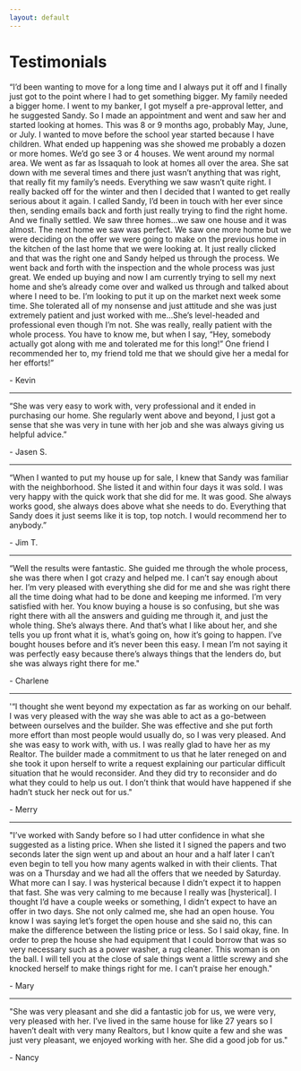 ```yaml
---
layout: default
---
```


<h1>Testimonials</h1>

<div class="client-testimonial">
<p class="testimonial-text">“I’d been wanting to move for a long time and I always put it off and I finally just got to the point where I had to get something bigger. My family needed a bigger home. I went to my banker, I got myself a pre-approval letter, and he suggested Sandy. So I made an appointment and went and saw her and started looking at homes. This was 8 or 9 months ago, probably May, June, or July. I wanted to move before the school year started because I have children. What ended up happening was she showed me probably a dozen or more homes. We’d go see 3 or 4 houses. We went around my normal area. We went as far as Issaquah to look at homes all over the area. She sat down with me several times and there just wasn’t anything that was right, that really fit my family’s needs. Everything we saw wasn’t quite right. I really backed off for the winter and then I decided that I wanted to get really serious about it again. I called Sandy, I’d been in touch with her ever since then, sending emails back and forth just really trying to find the right home. And we finally settled. We saw three homes…we saw one house and it was almost. The next home we saw was perfect. We saw one more home but we were deciding on the offer we were going to make on the previous home in the kitchen of the last home that we were looking at. It just really clicked and that was the right one and Sandy helped us through the process. We went back and forth with the inspection and the whole process was just great. We ended up buying and now I am currently trying to sell my next home and she’s already come over and walked us through and talked about where I need to be. I’m looking to put it up on the market next week some time. She tolerated all of my nonsense and just attitude and she was just extremely patient and just worked with me...She’s level-headed and professional even though I’m not. She was really, really patient with the whole process. You have to know me, but when I say, “Hey, somebody actually got along with me and tolerated me for this long!” One friend I recommended her to, my friend told me that we should give her a medal for her efforts!”</p>
  <p class="testimonial-author"> - Kevin</p>
<hr>

<div class="client-testimonial">
<p class="testimonial-text">“She was very easy to work with, very professional and it ended in purchasing our home. She regularly went above and beyond, I just got a sense that she was very in tune with her job and she was always giving us helpful advice.”</p>
  <p class="testimonial-author"> - Jasen S.</p>
<hr>

<p class="testimonial-text">“When I wanted to put my house up for sale, I knew that Sandy was familiar with the neighborhood. She listed it and within four days it was sold. I was very happy with the quick work that she did for me. It was good. She always works good, she always does above what she needs to do. Everything that Sandy does it just seems like it is top, top notch. I would recommend her to anybody.”</p>
  <p class="testimonial-author"> - Jim T.</p>
<hr>

<p class="testimonial-text">“Well the results were fantastic. She guided me through the whole process, she was there when I got crazy and helped me. I can’t say enough about her. I’m very pleased with everything she did for me and she was right there all the time doing what had to be done and keeping me informed. I’m very satisfied with her. You know buying a house is so confusing, but she was right there with all the answers and guiding me through it, and just the whole thing. She’s always there. And that’s what I like about her, and she tells you up front what it is, what’s going on, how it’s going to happen. I’ve bought houses before and it’s never been this easy. I mean I’m not saying it was perfectly easy because there’s always things that the lenders do, but she was always right there for me."</P>
  <p class="testimonial-author"> - Charlene</p>
<hr>

<p class="testimonial-text">'“I thought she went beyond my expectation as far as working on our behalf. I was very pleased with the way she was able to act as a go-between between ourselves and the builder. She was effective and she put forth more effort than most people would usually do, so I was very pleased. And she was easy to work with, with us. I was really glad to have her as my Realtor. The builder made a commitment to us that he later reneged on and she took it upon herself to write a request explaining our particular difficult situation that he would reconsider. And they did try to reconsider and do what they could to help us out. I don’t think that would have happened if she hadn’t stuck her neck out for us."</p>
  <p class="testimonial-author"> - Merry</p>
<hr>

<p class="testimonial-text">"I’ve worked with Sandy before so I had utter confidence in what she suggested as a listing price. When she listed it I signed the papers and two seconds later the sign went up and about an hour and a half later I can’t even begin to tell you how many agents walked in with their clients. That was on a Thursday and we had all the offers that we needed by Saturday. What more can I say. I was hysterical because I didn’t expect it to happen that fast. She was very calming to me because I really was [hysterical]. I thought I’d have a couple weeks or something, I didn’t expect to have an offer in two days. She not only calmed me, she had an open house.  You know I was saying let’s forget the open house and she said no, this can make the difference between the listing price or less. So I said okay, fine. In order to prep the house she had equipment that I could borrow that was so very necessary such as a power washer, a rug cleaner. This woman is on the ball. I will tell you at the close of sale things went a little screwy and she knocked herself to make things right for me. I can’t praise her enough."</p>
  <p class="testimonial-author"> - Mary</p>
<hr>

<p class="testimonial-text">"She was very pleasant and she did a fantastic job for us, we were very, very pleased with her. I’ve lived in the same house for like 27 years so I haven’t dealt with very many Realtors, but I know quite a few and she was just very pleasant, we enjoyed working with her. She did a good job for us." </P>
  <p class="testimonial-author"> - Nancy</p>

</div>
